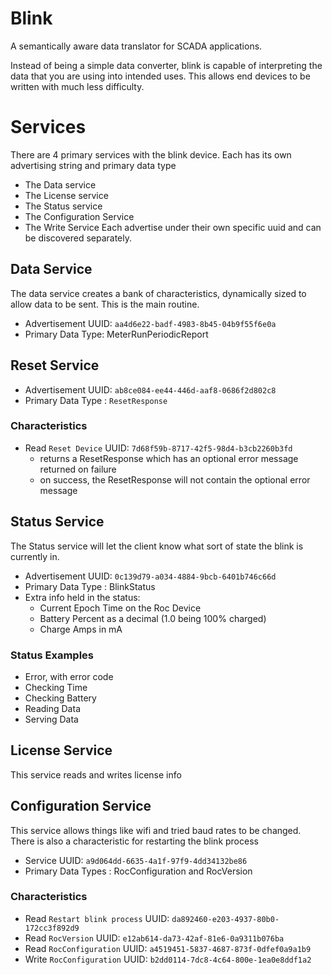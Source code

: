 # Blink

A semantically aware data translator for SCADA applications.

Instead of being a simple data converter, blink is capable of interpreting the data that you are using
into intended uses.  This allows end devices to be written with much less difficulty.

# Services
There are 4 primary services with the blink device.
Each has its own advertising string and primary data type

* The Data service
* The License service
* The Status service
* The Configuration Service
* The Write Service
Each advertise under their own specific uuid and can be discovered separately. 



## Data Service
The data service creates a bank of characteristics, dynamically sized to allow data
to be sent.  This is the main routine.
* Advertisement UUID: `aa4d6e22-badf-4983-8b45-04b9f55f6e0a`
* Primary Data Type: MeterRunPeriodicReport

## Reset Service

* Advertisement UUID: `ab8ce084-ee44-446d-aaf8-0686f2d802c8`
* Primary Data Type : `ResetResponse`

### Characteristics
+ Read `Reset Device` UUID: `7d68f59b-8717-42f5-98d4-b3cb2260b3fd`
  * returns a ResetResponse which has an optional error message returned on failure
  * on success, the ResetResponse will not contain the optional error message

## Status Service
The Status service will let the client know what sort of state the blink is currently in.

+ Advertisement UUID: `0c139d79-a034-4884-9bcb-6401b746c66d`
+ Primary Data Type : BlinkStatus
+ Extra info held in the status:
  * Current Epoch Time on the Roc Device
  * Battery Percent as a decimal (1.0 being 100% charged)
  * Charge Amps in mA

### Status Examples
* Error, with error code
* Checking Time
* Checking Battery
* Reading Data
* Serving Data



###

## License Service

This service reads and writes license info 


## Configuration Service
This service allows things like wifi and tried baud rates to be changed. There is also a characteristic for restarting the blink process

* Service UUID: `a9d064dd-6635-4a1f-97f9-4dd34132be86`
* Primary Data Types : RocConfiguration and RocVersion

### Characteristics

* Read `Restart blink process` UUID: `da892460-e203-4937-80b0-172cc3f892d9`
* Read  `RocVersion`           UUID: `e12ab614-da73-42af-81e6-0a9311b076ba`
* Read  `RocConfiguration`     UUID: `a4519451-5837-4687-873f-0dfef0a9a1b9`
* Write `RocConfiguration`     UUID: `b2dd0114-7dc8-4c64-800e-1ea0e8ddf1a2`

